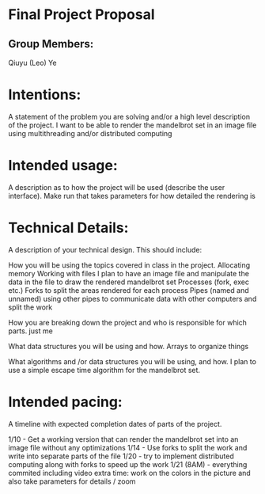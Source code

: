 # Final Project Proposal

## Group Members:

Qiuyu (Leo) Ye

# Intentions:

A statement of the problem you are solving and/or a high level description of the project.
I want to be able to render the mandelbrot set in an image file using multithreading and/or distributed computing

# Intended usage:

A description as to how the project will be used (describe the user interface).
Make run that takes parameters for how detailed the rendering is

# Technical Details:

A description of your technical design. This should include:

How you will be using the topics covered in class in the project.
Allocating memory
Working with files
I plan to have an image file and manipulate the data in the file to draw the rendered mandelbrot set
Processes (fork, exec etc.)
Forks to split the areas rendered for each process
Pipes (named and unnamed)
using other pipes to communicate data with other computers and split the work

How you are breaking down the project and who is responsible for which parts.
just me

What data structures you will be using and how.
Arrays to organize things

What algorithms and /or data structures you will be using, and how.
I plan to use a simple escape time algorithm for the mandelbrot set.

# Intended pacing:

A timeline with expected completion dates of parts of the project.

1/10 - Get a working version that can render the mandelbrot set into an image file without any optimizations
1/14 - Use forks to split the work and write into separate parts of the file
1/20 - try to implement distributed computing along with forks to speed up the work
1/21 (8AM) - everything commited including video
extra time: work on the colors in the picture and also take parameters for details / zoom
